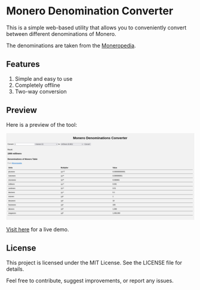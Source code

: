 # Monero Denomination Converter

This is a simple web-based utility that allows you to conveniently convert between different denominations of Monero.

The denominations are taken from the [Moneropedia](https://www.getmonero.org/resources/moneropedia/denominations.html).

## Features

1. Simple and easy to use
2. Completely offline
3. Two-way conversion

## Preview

Here is a preview of the tool:

![](preview.png)

[Visit here](https://htmlpreview.github.io/?https://github.com/recanman/monero-denominations-converter/blob/main/index.html) for a live demo.

## License
This project is licensed under the MIT License. See the LICENSE file for details.

Feel free to contribute, suggest improvements, or report any issues.
